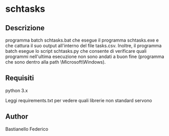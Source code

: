 # schtasks

## Descrizione

programma batch schtasks.bat che esegue il programma schtasks.exe e che cattura il suo output all'interno del file tasks.csv. Inoltre, il programma batch esegue lo script schtasks.py che consente di verificare quali programmi nell'ultima esecuzione non sono andati a buon fine (programma che sono dentro alla path \Microsoft\Windows).

## Requisiti

python 3.x

Leggi requirements.txt per vedere quali librerie non standard servono

## Author

Bastianello Federico
